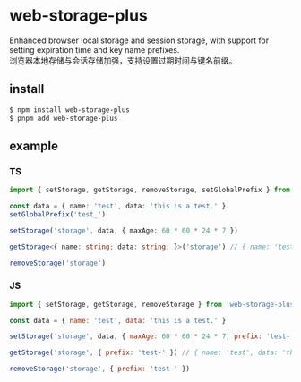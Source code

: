 # web-storage-plus
Enhanced browser local storage and session storage, with support for setting expiration time and key name prefixes.  
浏览器本地存储与会话存储加强，支持设置过期时间与键名前缀。

## install
```bash
$ npm install web-storage-plus
$ pnpm add web-storage-plus
```

## example
### TS
```typescript
import { setStorage, getStorage, removeStorage, setGlobalPrefix } from 'web-storage-plus'

const data = { name: 'test', data: 'this is a test.' }
setGlobalPrefix('test_')

setStorage('storage', data, { maxAge: 60 * 60 * 24 * 7 })

getStorage<{ name: string; data: string; }>('storage') // { name: 'test', data: 'this is a test.' }

removeStorage('storage')
```
### JS
```javascript
import { setStorage, getStorage, removeStorage } from 'web-storage-plus'

const data = { name: 'test', data: 'this is a test.' }

setStorage('storage', data, { maxAge: 60 * 60 * 24 * 7, prefix: 'test-' })

getStorage('storage', { prefix: 'test-' }) // { name: 'test', data: 'this is a test.' }

removeStorage('storage', { prefix: 'test-' })
```